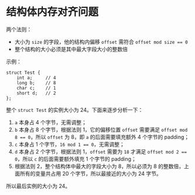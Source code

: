 # 结构体内存对齐问题

两个法则：

* 大小为 `size` 的字段，他的结构内偏移 `offset` 需符合 `offset mod size == 0`
* 整个结构的大小必须是其中最大字段大小的整数倍

示例：

    struct Test {
        int a;     // 4
        long b;    // 8
        char c;    // 1
        short d;   // 2
    };

整个 `struct Test` 的实例大小为 24。下面来逐步分析一下：

1. `a` 本身占 4 个字节，无需调整；
2. `b` 本身占 8 个字节，根据法则 1，它的偏移位置 `offset` 需要满足 `offset mod 8 == 0`，所以 `offset` 为 8，即 `a` 的后面需要填充额外 4 个字节的 padding；
3. `c` 本身占 1 个字节，`16 mod 1 == 0`，无需调整；
4. `d` 本身占 2 个字节，根据法则 1，`offset` 需要为 `18` 才满足 `offset mod 2 == 0`，所以 `c` 的后面需要额外填充 1 个字节的 padding；
5. 根据法则 2，整个结构体中最大的字段大小为 8，所以必须为 8 的整数倍，上面所有的变量共占用 20 个字节，所以最接近的大小为 24 字节。

所以最后实例的大小为 24。

